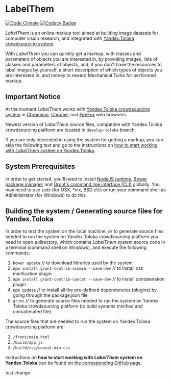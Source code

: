 # LabelThem

[![Code Climate](https://codeclimate.com/github/AlNedorezov/label-them/badges/gpa.svg)](https://codeclimate.com/github/AlNedorezov/label-them)
[![Codacy Badge](https://api.codacy.com/project/badge/Grade/2de328e18b8240e7910e5999295ee139)](https://www.codacy.com/app/AlNedorezov/label-them?utm_source=github.com&amp;utm_medium=referral&amp;utm_content=AlNedorezov/label-them&amp;utm_campaign=Badge_Grade)

*LabelThem* is an online markup tool aimed at building image datasets for computer vision research, and integrated with 
[Yandex.Toloka crowdsourcing system](https://toloka.yandex.ru/).

With *LabelThem* you can quickly get a markup, with classes and parameters of objects you are interested in, 
by providing images, lists of classes and parameters of objects, and, if you don't have the resources to label 
images by yourself, a short description of which types of objects you are interested in, and money to reward 
Mechanical Turks for performed markup.

## Important Notice
At the moment *LabelThem* works with [Yandex.Toloka crowdsourcing system](https://toloka.yandex.ru/) in 
[Chromium](http://www.chromium.org/Home), [Chrome](https://www.google.ru/chrome), and [FireFox](https://www.mozilla.org/en-US/firefox/) web browsers.

Newest version of *LabelThem* source files, compatible with Yandex.Toloka crowdsourcing platform are located in 
`develop-toloka` branch.

If you are only interested in using the system for getting a markup, you can skip the following text and go
to the instructions on [how to start working with *LabelThem* system on Yandex.Toloka](
https://alnedorezov.github.io/label-them/Getting-started-YandexToloka).

## System Prerequisites

In order to get started, you'll need to install [NodeJS runtime](https://nodejs.org/en/),
[Bower package manager](https://bower.io/#install-bower)
and [Grunt's command line interface (CLI)](https://gruntjs.com/getting-started) globally.
You may need to use `sudo` (for OSX, *nix, BSD etc) or run your command shell as Administrator (for Windows) to do this.

## Building the system / Generating source files for Yandex.Toloka

In order to test the system on the local machine, or to generate source files needed to run the system on 
Yandex Toloka crowdsourcing platform you need to open a directory, which contains *LabelThem* system source code 
in a terminal (command shell on Windows), and execute the following commands:
1) `bower update` // to download libraries used by the system
2) `npm install grunt-contrib-cssmin --save-dev` // to install css minification plugin
3) `npm install grunt-contrib-concat --save-dev` // to install contatenation plugin
4) `npm update` // to install all the pre-defined dependencies (plugins) by going through the package.json file
5) `grunt` // to generate source files needed to run the system on Yandex Toloka crowdsourcing platform
(to build systems minified and concatenated file)

The source files that are needed to run the system on Yandex Toloka crowdsourcing platform are:
1) `/front/main.html`
2) `/build/app.js`
3) `/build/css/concat.min.css`

Instructions on **how to start working with *LabelThem* system on Yandex.Toloka** can be found on 
[the corresponding GitHub page](https://alnedorezov.github.io/label-them/Getting-started-YandexToloka).


test change